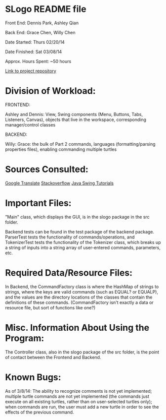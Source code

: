 SLogo README file
=====

Front End: Dennis Park, Ashley Qian

Back End: Grace Chen, Willy Chen


Date Started: Thurs 02/20/14

Date Finished: Sat 03/08/14

Approx. Hours Spent: ~50 hours

[Link to project repository](https://github.com/duke-compsci308-spring2014/slogo_team11)

Division of Workload:
===

FRONTEND:

Ashley and Dennis: View, Swing components (Menu, Buttons, Tabs, Listeners, Canvas), objects that live in the workspace, corresponding manager/control classes

BACKEND:

Willy: 
Grace: the bulk of Part 2 commands, languages (formatting/parsing properties files), 
enabling commanding multiple turtles

Sources Consulted:
===
[Google Translate](translate.google.com)
[Stackoverflow](http://stackoverflow.com/questions)
[Java Swing Tutorials](http://docs.oracle.com/javase/tutorial/uiswing/)

Important Files:
===
"Main" class, which displays the GUI, is in the slogo package in the src folder.

Backend tests can be found in the test package of the backend package. ParserTest
tests the functionality of commands/operations, and TokenizerTest tests the 
functionality of the Tokenizer class, which breaks up a string of inputs into a string
array of user-entered commands, parameters, etc.

Required Data/Resource Files:
===
In Backend, the CommandFactory class is where the HashMap of strings to strings, where
the keys are valid commands (such as EQUAL? or EQUALP), and the values are the 
directory locations of the classes that contain the definitions of these commands. 
(CommandFactory isn't exactly a data or resource file, but sort of functions like 
one?)

Misc. Information About Using the Program:
===
The Controller class, also in the slogo package of the src folder, is the point of 
contact between the Frontend and Backend.

Known Bugs:
===
As of 3/8/14: The ability to recognize comments is not yet implemented; multiple 
turtle commands are not yet implemented (the commands just execute on all existing
turtles, rather than on user-selected turtles only); when commands are run, the
user must add a new turtle in order to see the effects of the previous command.
